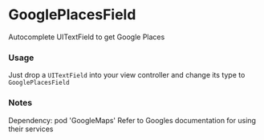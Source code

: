 # GooglePlacesField
Autocomplete UITextField to get Google Places

### Usage
Just drop a `UITextField` into your view controller and change its type to `GooglePlacesField`

### Notes
Dependency: pod 'GoogleMaps'
Refer to Googles documentation for using their services
